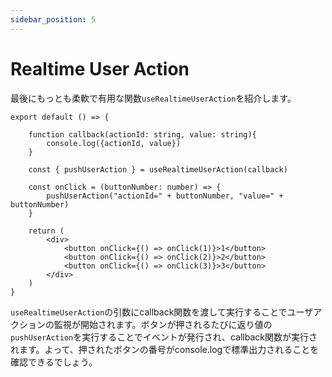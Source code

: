 ```yaml
---
sidebar_position: 5
---
```


# Realtime User Action

最後にもっとも柔軟で有用な関数`useRealtimeUserAction`を紹介します。

```tsx
export default () => {
    
    function callback(actionId: string, value: string){
        console.log({actionId, value})
    }

    const { pushUserAction } = useRealtimeUserAction(callback)

    const onClick = (buttonNumber: number) => {
        pushUserAction("actionId=" + buttonNumber, "value=" + buttonNumber)
    }

    return (
        <div>
            <button onClick={() => onClick(1)}>1</button>
            <button onClick={() => onClick(2)}>2</button>
            <button onClick={() => onClick(3)}>3</button>
        </div>
    )
}
```

`useRealtimeUserAction`の引数にcallback関数を渡して実行することでユーザアクションの監視が開始されます。ボタンが押されるたびに返り値の`pushUserAction`を実行することでイベントが発行され、callback関数が実行されます。よって、押されたボタンの番号がconsole.logで標準出力されることを確認できるでしょう。